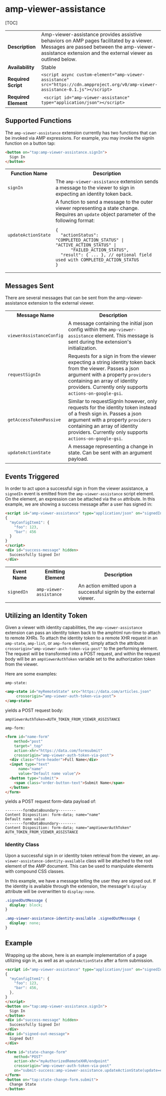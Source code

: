 # <a name="amp-viewer-assistance"></a> amp-viewer-assistance

[TOC]

<!---
Copyright 2019 The AMP HTML Authors. All Rights Reserved.

Licensed under the Apache License, Version 2.0 (the "License");
you may not use this file except in compliance with the License.
You may obtain a copy of the License at

      http://www.apache.org/licenses/LICENSE-2.0

Unless required by applicable law or agreed to in writing, software
distributed under the License is distributed on an "AS-IS" BASIS,
WITHOUT WARRANTIES OR CONDITIONS OF ANY KIND, either express or implied.
See the License for the specific language governing permissions and
limitations under the License.
-->

<table>
  <tr>
    <td class="col-fourty"><strong>Description</strong></td>
    <td>Amp-viewer-assistance provides assistive behaviors on AMP pages facilitated by a viewer. Messages are passed between the amp-viewer-assistance extension and the external viewer as outlined below.</td>
  </tr>
  <tr>
    <td><strong>Availability</strong></td>
    <td>Stable</td>
  <tr>
    <td class="col-fourty"><strong>Required Script</strong></td>
    <td>
      <div>
        <code>&lt;script async custom-element="amp-viewer-assistance" src="https://cdn.ampproject.org/v0/amp-viewer-assistance-0.1.js">&lt;/script></code>
      </div>
    </td>
  </tr>
  <tr>
    <td class="col-fourty"><strong>Required Element</strong></td>
    <td>
        <code> &lt;script id="amp-viewer-assistance" type="application/json">&lt;/script></code>
    </td>
  </tr>
</table>

## Supported Functions

The `amp-viewer-assistance` extension currently has two functions that can be invoked via AMP expressions. For example, you may invoke the signIn function on a button tap:

```html
<button on="tap:amp-viewer-assistance.signIn">
  Sign In
</button>
```

<table>
  <tr>
    <th>Function Name</th>
    <th>Description</th>
  </tr>
  <tr>
    <td class="col-fourty"><code>signIn</code></td>
    <td>The <code>amp-viewer-assistance</code> extension sends a message to the viewer to sign in expecting an identity token back.</td>
  </tr>
  <tr>
    <td class="col-fourty"><code>updateActionState</code></td>
    <td>A function to send a message to the outer viewer representing a state change. Requires an <code>update</code> object parameter of the following format:
    
    {
      "actionStatus": "COMPLETED_ACTION_STATUS" | "ACTIVE_ACTION_STATUS" |
          "FAILED_ACTION_STATUS",
      "result": { ... }, // optional field used with COMPLETED_ACTION_STATUS
    }
  </tr>
</table>

## Messages Sent

There are several messages that can be sent from the amp-viewer-assistance extension to the external viewer.

<table>
  <tr>
    <th>Message Name</th>
    <th>Description</th>
  </tr>
  <tr>
    <td class="col-fourty"><code>viewerAssistanceConfig</code></td>
    <td>A message containing the initial json config within the <code>amp-viewer-assistance</code> element. This message is sent during the extension's initialization.</td>
  </tr>
  <tr>
    <td class="col-fourty"><code>requestSignIn</code></td>
    <td>Requests for a sign in from the viewer expecting a string identity token back from the viewer. Passes a json argument with a property <code>providers</code> containing an array of identity providers. Currently only supports <code>actions-on-google-gsi</code>.</td>
  </tr>
  <tr>
    <td class="col-fourty"><code>getAccessTokenPassive</code></td>
    <td>Similar to requestSignIn however, only requests for the identity token instead of a fresh sign in. Passes a json argument with a property <code>providers</code> containing an array of identity providers. Currently only supports <code>actions-on-google-gsi</code>.</td>
  </tr>
  <tr>
    <td class="col-fourty"><code>updateActionState</code></td>
    <td>A message representing a change in state. Can be sent with an argument payload.</td>
  </tr>
</table>

## Events Triggered

In order to act upon a successful sign in from the viewer assistance, a `signedIn` event is emitted from the `amp-viewer-assistance` script element. On the element, an expression can be attached via the `on` attribute. In this example, we are showing a success message after a user has signed in:

```html
<script id="amp-viewer-assistance" type="application/json" on="signedIn:success-message.show">
{
  "myConfigItem1": {
    "foo": 123,
    "bar": 456
  }
}
</script>
<div id="success-message" hidden>
  Successfully Signed In!
</div>
```

<table>
  <tr>
    <th>Event Name</th>
    <th>Emitting Element</th>
    <th>Description</th>
  </tr>
  <tr>
    <td class="col-fourty"><code>signedIn</code></td>
    <td><code>amp-viewer-assistance</code> </td>
    <td>An action emitted upon a successful signIn by the external viewer.</td>
  </tr>
</table>

## Utilizing an Identity Token

Given a viewer with identity capabilities, the `amp-viewer-assistance` extension can pass an identity token back to the amphtml run-time to attach to remote XHRs. To attach the identity token to a remote XHR request in an `amp-state`, `amp-list`, or `amp-form` element, simply attach the attribute `crossorigin="amp-viewer-auth-token-via-post"` to the performing element. The request will be transformed into a POST request, and within the request body will be an `ampViewerAuthToken` variable set to the authorization token from the viewer.

Here are some examples:

`amp-state:`
```html
<amp-state id="myRemoteState" src="https://data.com/articles.json"
     crossorigin=”amp-viewer-auth-token-via-post”>
</amp-state>
```
yields a POST request body:
```
ampViewerAuthToken=AUTH_TOKEN_FROM_VIEWER_ASSISTANCE
```

`amp-form:`
```html
<form id="name-form"
    method="post"
    target="_top"
    action-xhr="https://data.com/formsubmit"
    crossorigin="amp-viewer-auth-token-via-post">
  <div class="form-header">Full Name</div>
  <input type="text"
      name="name"
      value="Default name value"/>
  <button type="submit">
    <span class="order-button-text">Submit Name</span>
  </button>
</form>
```
yields a POST request form-data payload of:
```
--------formDataBoundary--------
Content Disposition: form-data; name="name"
Default name value
--------formDataBoundary--------
Content Disposition: form-data; name="ampViewerAuthToken"
AUTH_TOKEN_FROM_VIEWER_ASSISTANCE
```

### Identity Class

Upon a successful sign in or identity token retrieval from the viewer, an `amp-viewer-assistance-identity-available` class will be attached to the root element of the AMP document. This can be used to manipulate elements with compound CSS classes.

In this example, we have a message telling the user they are signed out. If the identity is available through the extension, the message's `display` attribute will be overwritten to `display:none`.

```css
.signedOutMessage {
  display: block;
}

.amp-viewer-assistance-identity-available .signedOutMessage {
  display: none;
}
```

## Example

Wrapping up the above, here is an example implementation of a page utilizing sign in, as well as an `updateActionState` after a form submission.

```html
<script id="amp-viewer-assistance" type="application/json" on="signedIn:success-message.show">
{
  "myConfigItem1": {
    "foo": 123,
    "bar": 456,
  },
}
</script>
<button on="tap:amp-viewer-assistance.signIn">
  Sign In
</button>
<div id="success-message" hidden>
  Successfully Signed In!
</div>
<div id="signed-out-message">
  Signed Out!
</div>

<form id="state-change-form"
    method="POST"
    action-xhr="myAuthorizedRemoteXHR/endpoint"
    crossorigin="amp-viewer-auth-token-via-post"
    on="submit-success:amp-viewer-assistance.updateActionState(update=event.response)">
</form>
<button on="tap:state-change-form.submit">
  Change State
</button>
```
